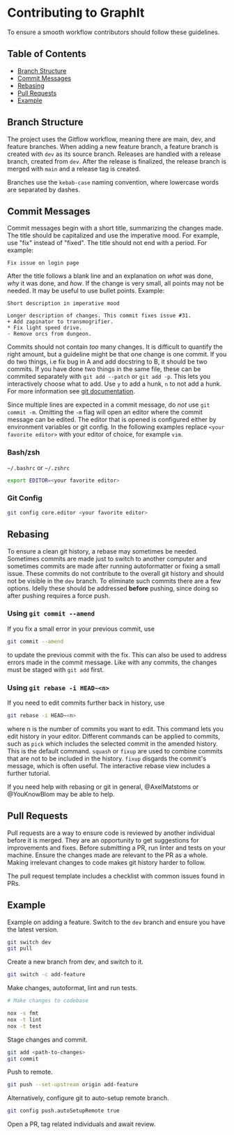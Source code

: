 # Contributing to GraphIt

To ensure a smooth workflow contributors should follow these guidelines.

## Table of Contents

- [Branch Structure](#branch-structure)
- [Commit Messages](#commit-messages)
- [Rebasing](#rebasing)
- [Pull Requests](#pull-requests)
- [Example](#example)

## Branch Structure
The project uses the Gitflow workflow, meaning there are main, dev, and feature
branches. When adding a new feature branch, a feature branch is created with
`dev` as its source branch. Releases are handled with a release branch, created
from `dev`. After the release is finalized, the release branch is merged with
`main` and a release tag is created.

Branches use the `kebab-case` naming convention, where lowercase words are
separated by dashes.

## Commit Messages
Commit messages begin with a short title, summarizing the changes made. The
title should be capitalized and use the imperative mood. For example, use "fix"
instead of "fixed". The title should not end with a period. For example:
``` 
Fix issue on login page
```

After the title follows a blank line and an explanation on *what* was done,
*why* it was done, and *how*. If the change is very small, all points may not
be needed. It may be useful to use bullet points. Example:
```
Short description in imperative mood

Longer description of changes. This commit fixes issue #31.
+ Add zapinator to transmogrifier.
* Fix light speed drive.
- Remove orcs from dungeon.
```

Commits should not contain *too* many changes. It is difficult to quantify the
right amount, but a guideline might be that one change is one commit. If you do
two things, i.e fix bug in A and add docstring to B, it should be two commits.
If you have done two things in the same file, these can be commited separately
with `git add --patch` or `git add -p`. This lets you interactively choose what
to add. Use `y` to add a hunk, `n` to not add a hunk. For more information see
[git documentation](https://git-scm.com/docs/git-add#_interactive_mode).

Since multiple lines are expected in a commit message, do *not* use
`git commit -m`. Omitting the `-m` flag will open an editor where the commit
message can be edited. The editor that is opened is configured either by
environment variables or git config. In the following examples replace
`<your favorite editor>` with your editor of choice, for example `vim`.

### Bash/zsh
`~/.bashrc` or `~/.zshrc`
```bash
export EDITOR=<your favorite editor>
```

### Git Config
```bash
git config core.editor <your favorite editor>
```

## Rebasing
To ensure a clean git history, a rebase may sometimes be needed. Sometimes
commits are made just to switch to another computer and sometimes commits are
made after running autoformatter or fixing a small issue. These commits do not
contribute to the overall git history and should not be visible in the `dev`
branch. To eliminate such commits there are a few options. Idelly these should
be addressed **before** pushing, since doing so after pushing requires a force
push.

### Using `git commit --amend`
If you fix a small error in your previous commit, use
```bash
git commit --amend
```
to update the previous commit with the fix. This can also be used to address
errors made in the commit message. Like with any commits, the changes must be
staged with `git add` first.

### Using `git rebase -i HEAD~<n>`
If you need to edit commits further back in history, use
```bash
git rebase -i HEAD~<n>
```
where n is the number of commits you want to edit. This command lets you edit
history in your editor. Different commands can be applied to commits, such as
`pick` which includes the selected commit in the amended history. This is the
default command. `squash` or `fixup` are used to combine commits that are not
to be included in the history. `fixup` disgards the commit's message, which is
often useful. The interactive rebase view includes a further tutorial.

If you need help with rebasing or git in general, @AxelMatstoms or @YouKnowBlom
may be able to help.

## Pull Requests
Pull requests are a way to ensure code is reviewed by another individual before
it is merged. They are an opportunity to get suggestions for improvements and
fixes. Before submitting a PR, run linter and tests on your machine. Ensure the
changes made are relevant to the PR as a whole. Making irrelevant changes to
code makes git history harder to follow.

The pull request template includes a checklist with common issues found in PRs.

## Example
Example on adding a feature.
Switch to the `dev` branch and ensure you have the latest version.
```bash
git switch dev
git pull
```
Create a new branch from dev, and switch to it.
```bash
git switch -c add-feature
```
Make changes, autoformat, lint and run tests.
```bash
# Make changes to codebase

nox -s fmt
nox -t lint
nox -t test
```
Stage changes and commit.
```bash
git add <path-to-changes>
git commit
```
Push to remote.
```bash
git push --set-upstream origin add-feature
```
Alternatively, configure git to auto-setup remote branch.
```bash
git config push.autoSetupRemote true
```

Open a PR, tag related individuals and await review.
